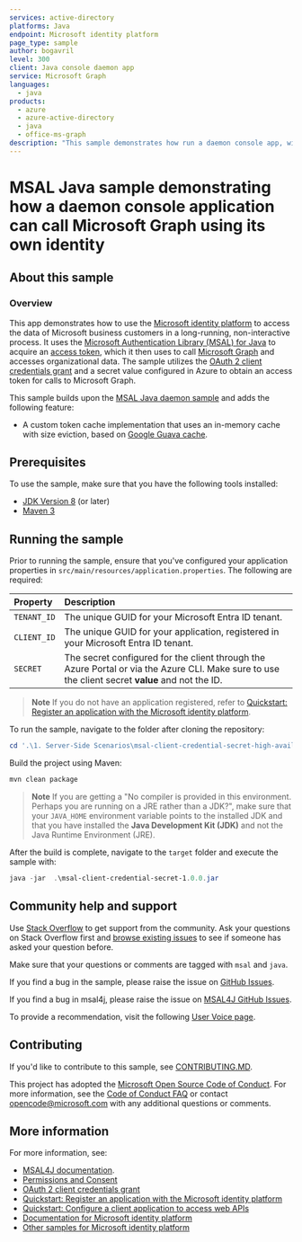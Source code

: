 ```yaml
---
services: active-directory
platforms: Java
endpoint: Microsoft identity platform
page_type: sample
author: bogavril
level: 300
client: Java console daemon app
service: Microsoft Graph
languages:
  - java
products:
  - azure
  - azure-active-directory
  - java
  - office-ms-graph
description: "This sample demonstrates how run a daemon console app, with an in-memory token cache with size eviction, to get an access token for many tenants to call Microsoft Graph using MSAL4J."
---
```


# MSAL Java sample demonstrating how a daemon console application can call Microsoft Graph using its own identity

## About this sample

### Overview

This app demonstrates how to use the [Microsoft identity platform](http://aka.ms/aadv2) to access the data of Microsoft business customers in a long-running, non-interactive process. It uses the [Microsoft Authentication Library (MSAL) for Java](https://github.com/AzureAD/microsoft-authentication-library-for-java) to acquire an [access token](https://learn.microsoft.com/azure/active-directory/develop/access-tokens), which it then uses to call [Microsoft Graph](https://learn.microsoft.com/graph/overview) and accesses organizational data. The sample utilizes the [OAuth 2 client credentials grant](https://learn.microsoft.com/azure/active-directory/develop/v2-oauth2-client-creds-grant-flow) and a secret value configured in Azure to obtain an access token for calls to Microsoft Graph.

This sample builds upon the [MSAL Java daemon sample](../msal-client-credential-secret) and adds the following feature:

- A custom token cache implementation that uses an in-memory cache with size eviction, based on [Google Guava cache](https://github.com/google/guava/wiki/CachesExplained).

## Prerequisites

To use the sample, make sure that you have the following tools installed:

- [JDK Version 8](https://jdk.java.net/8/) (or later)
- [Maven 3](https://maven.apache.org/download.cgi)

## Running the sample

Prior to running the sample, ensure that you've configured your application properties in `src/main/resources/application.properties`. The following are required:

| Property | Description |
|:---------|:------------|
| `TENANT_ID` | The unique GUID for your Microsoft Entra ID tenant. |
| `CLIENT_ID` | The unique GUID for your application, registered in your Microsoft Entra ID tenant. |
| `SECRET` | The secret configured for the client through the Azure Portal or via the Azure CLI. Make sure to use the client secret **value** and not the ID. |

>**Note**
>If you do not have an application registered, refer to [Quickstart: Register an application with the Microsoft identity platform](https://learn.microsoft.com/azure/active-directory/develop/quickstart-register-app).

To run the sample, navigate to the folder after cloning the repository:

```powershell
cd '.\1. Server-Side Scenarios\msal-client-credential-secret-high-availability\'
```

Build the project using Maven:

```powershell
mvn clean package
```

>**Note**
>If you are getting a "No compiler is provided in this environment. Perhaps you are running on a JRE rather than a JDK?", make sure that your `JAVA_HOME` environment variable points to the installed JDK and that you have installed the **Java Development Kit (JDK)** and not the Java Runtime Environment (JRE).

After the build is complete, navigate to the `target` folder and execute the sample with:

```powershell
java -jar  .\msal-client-credential-secret-1.0.0.jar
```

## Community help and support

Use [Stack Overflow](http://stackoverflow.com/questions/tagged/msal) to get support from the community.
Ask your questions on Stack Overflow first and [browse existing issues](https://github.com/Azure-Samples/ms-identity-msal-java-samples/issues) to see if someone has asked your question before.

Make sure that your questions or comments are tagged with `msal` and `java`.

If you find a bug in the sample, please raise the issue on [GitHub Issues](../../issues).

If you find a bug in msal4j, please raise the issue on [MSAL4J GitHub Issues](https://github.com/AzureAD/microsoft-authentication-library-for-java/issues).

To provide a recommendation, visit the following [User Voice page](https://feedback.azure.com/forums/169401-azure-active-directory).

## Contributing

If you'd like to contribute to this sample, see [CONTRIBUTING.MD](/CONTRIBUTING.md).

This project has adopted the [Microsoft Open Source Code of Conduct](https://opensource.microsoft.com/codeofconduct/). For more information, see the [Code of Conduct FAQ](https://opensource.microsoft.com/codeofconduct/faq/) or contact [opencode@microsoft.com](mailto:opencode@microsoft.com) with any additional questions or comments.

## More information

For more information, see:

- [MSAL4J documentation](https://learn.microsoft.com/entra/msal/java/).
- [Permissions and Consent](https://learn.microsoft.com/azure/active-directory/develop/v2-permissions-and-consent)
- [OAuth 2 client credentials grant](https://learn.microsoft.com/azure/active-directory/develop/v2-oauth2-client-creds-grant-flow)
- [Quickstart: Register an application with the Microsoft identity platform](https://learn.microsoft.com/azure/active-directory/develop/quickstart-register-app)
- [Quickstart: Configure a client application to access web APIs](https://learn.microsoft.com/azure/active-directory/develop/quickstart-configure-app-access-web-apis)
- [Documentation for Microsoft identity platform](https://aka.ms/aadv2)
- [Other samples for Microsoft identity platform](https://aka.ms/aaddevsamplesv2)